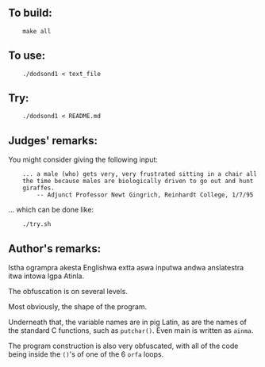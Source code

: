 ## To build:

``` <!---sh-->
    make all
```


## To use:

``` <!---sh-->
    ./dodsond1 < text_file
```


## Try:

``` <!---sh-->
    ./dodsond1 < README.md
```


## Judges' remarks:

You might consider giving the following input:

```
    ... a male (who) gets very, very frustrated sitting in a chair all
    the time because males are biologically driven to go out and hunt
    giraffes.
	    -- Adjunct Professor Newt Gingrich, Reinhardt College, 1/7/95
```

... which can be done like:

``` <!---c-->
    ./try.sh
```


## Author's remarks:

Istha ogrampra akesta Englishwa extta aswa inputwa andwa
anslatestra itwa intowa Igpa Atinla.

The obfuscation is on several levels.

Most obviously, the shape of the program.

Underneath that, the variable names are in pig Latin, as are the
names of the standard C functions, such as `putchar()`.  Even main is
written as `ainma`.

The program construction is also very obfuscated, with all of the
code being inside the `()`'s of one of the 6 `orfa` loops.


<!--

    Copyright © 1984-2024 by Landon Curt Noll. All Rights Reserved.

    You are free to share and adapt this file under the terms of this license:

	Creative Commons Attribution-ShareAlike 4.0 International (CC BY-SA 4.0)

    For more information, see:

	https://creativecommons.org/licenses/by-sa/4.0/

-->

